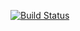 [![Build Status](https://travis-ci.org/gracecyn/cse110-lab5.svg?branch=master)](https://travis-ci.org/gracecyn/cse110-lab5)
